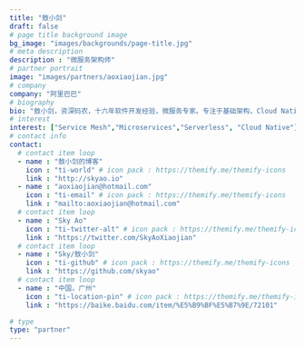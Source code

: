 ```yaml
---
title: "敖小剑"
draft: false
# page title background image
bg_image: "images/backgrounds/page-title.jpg"
# meta description
description : "微服务架构师"
# partner portrait
image: "images/partners/aoxiaojian.jpg"
# company
company: "阿里巴巴"
# biography
bio: "敖小剑，资深码农，十六年软件开发经验，微服务专家。专注于基础架构，Cloud Native 拥护者，敏捷实践者，坚守开发一线打磨匠艺的架构师。曾在亚信、爱立信、唯品会等任职，对基础架构和微服务有过深入研究和实践。目前就职蚂蚁集团，在中间件团队从事Service Mesh、Serverless产品开发。"
# interest
interest: ["Service Mesh","Microservices","Serverless", "Cloud Native"]
# contact info
contact:
  # contact item loop
  - name : "敖小剑的博客"
    icon : "ti-world" # icon pack : https://themify.me/themify-icons
    link : "http://skyao.io"
  - name : "aoxiaojian@hotmail.com"
    icon : "ti-email" # icon pack : https://themify.me/themify-icons
    link : "mailto:aoxiaojian@hotmail.com"
  # contact item loop
  - name : "Sky Ao"
    icon : "ti-twitter-alt" # icon pack : https://themify.me/themify-icons
    link : "https://twitter.com/SkyAoXiaojian"
  # contact item loop
  - name : "Sky/敖小剑"
    icon : "ti-github" # icon pack : https://themify.me/themify-icons
    link : "https://github.com/skyao"
  # contact item loop
  - name : "中国，广州"
    icon : "ti-location-pin" # icon pack : https://themify.me/themify-icons
    link : "https://baike.baidu.com/item/%E5%B9%BF%E5%B7%9E/72101"

# type
type: "partner"
---
```

